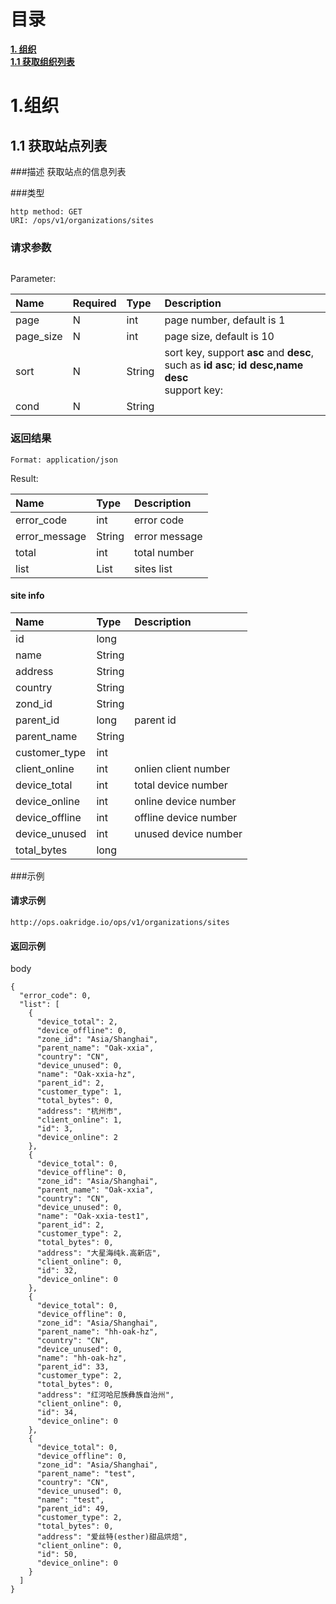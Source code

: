 # 目录
[**1. 组织**](#organization)<br>
[**1.1 获取组织列表**](#organization-list)<br>

# <a name="organization"></a>1.组织

## <a name="organization-list"></a>1.1 获取站点列表

###描述
获取站点的信息列表

###类型
```
http method: GET
URI: /ops/v1/organizations/sites
```

### 请求参数
```
```
Parameter:

|Name|Required|Type|Description|
|:---|:-------|:---|:----------|
|page|N|int|page number, default is 1|
|page_size|N|int|page size, default is 10|
|sort|N|String|sort key, support **asc** and **desc**, such as **id asc**;  **id desc,name desc**<br>support key:|
|cond|N|String||



### 返回结果
```
Format: application/json
```
Result:

|Name|Type|Description|
|:---|:---|:----------|
|error_code|int|error code|
|error_message|String|error message|
|total|int|total number|
|list|List|sites list|

#### site info

|Name|Type|Description|
|:---|:---|:----------|
|id|long||
|name|String||
|address|String||
|country|String||
|zond_id|String||
|parent_id|long|parent id|
|parent_name|String||
|customer_type|int||
|client_online|int|onlien client number|
|device_total|int|total device number|
|device_online|int|online device number|
|device_offline|int|offline device number|
|device_unused|int|unused device number|
|total_bytes|long||



###示例

#### 请求示例

```
http://ops.oakridge.io/ops/v1/organizations/sites
```

#### 返回示例
body

```
{
  "error_code": 0,
  "list": [
    {
      "device_total": 2,
      "device_offline": 0,
      "zone_id": "Asia/Shanghai",
      "parent_name": "Oak-xxia",
      "country": "CN",
      "device_unused": 0,
      "name": "Oak-xxia-hz",
      "parent_id": 2,
      "customer_type": 1,
      "total_bytes": 0,
      "address": "杭州市",
      "client_online": 1,
      "id": 3,
      "device_online": 2
    },
    {
      "device_total": 0,
      "device_offline": 0,
      "zone_id": "Asia/Shanghai",
      "parent_name": "Oak-xxia",
      "country": "CN",
      "device_unused": 0,
      "name": "Oak-xxia-test1",
      "parent_id": 2,
      "customer_type": 2,
      "total_bytes": 0,
      "address": "大星海纯k.高新店",
      "client_online": 0,
      "id": 32,
      "device_online": 0
    },
    {
      "device_total": 0,
      "device_offline": 0,
      "zone_id": "Asia/Shanghai",
      "parent_name": "hh-oak-hz",
      "country": "CN",
      "device_unused": 0,
      "name": "hh-oak-hz",
      "parent_id": 33,
      "customer_type": 2,
      "total_bytes": 0,
      "address": "红河哈尼族彝族自治州",
      "client_online": 0,
      "id": 34,
      "device_online": 0
    },
    {
      "device_total": 0,
      "device_offline": 0,
      "zone_id": "Asia/Shanghai",
      "parent_name": "test",
      "country": "CN",
      "device_unused": 0,
      "name": "test",
      "parent_id": 49,
      "customer_type": 2,
      "total_bytes": 0,
      "address": "爱丝特(esther)甜品烘焙",
      "client_online": 0,
      "id": 50,
      "device_online": 0
    }
  ]
}
```